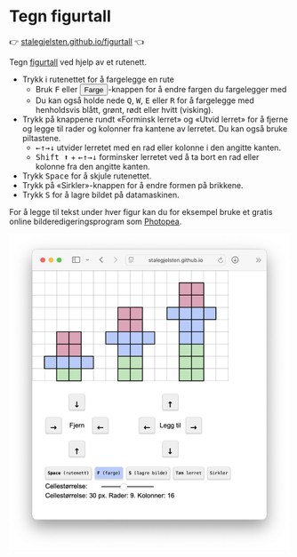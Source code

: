 # Tegn figurtall

👉 [stalegjelsten.github.io/figurtall](https://stalegjelsten.github.io/figurtall) 👈

Tegn [figurtall](https://web01.usn.no/~panderse/MG1MA1/ArtikkelVP.pdf) ved hjelp av et rutenett.

- Trykk i rutenettet for å fargelegge en rute
  - Bruk <kbd>F</kbd> eller <button>Farge</button>-knappen for å endre fargen du fargelegger med
  - Du kan også holde nede <kbd>Q</kbd>, <kbd>W</kbd>, <kbd>E</kbd> eller <kbd>R</kbd> for å fargelegge med henholdsvis blått, grønt, rødt eller hvitt (visking).
- Trykk på knappene rundt «Forminsk lerret» og «Utvid lerret» for å fjerne og legge til rader og kolonner fra kantene av lerretet. Du kan også bruke piltastene.
  - <kbd>←</kbd><kbd>↑</kbd><kbd>→</kbd><kbd>↓</kbd> utvider lerretet med en rad eller kolonne i den angitte kanten.
  - <kbd>Shift ⬆︎</kbd> + <kbd>←</kbd><kbd>↑</kbd><kbd>→</kbd><kbd>↓</kbd> forminsker lerretet ved å ta bort en rad eller kolonne fra den angitte kanten.
- Trykk <kbd>Space</kbd> for å skjule rutenettet.
- Trykk på «Sirkler»-knappen for å endre formen på brikkene.
- Trykk <kbd>S</kbd> for å lagre bildet på datamaskinen.

For å legge til tekst under hver figur kan du for eksempel bruke et gratis online bilderedigeringsprogram som [Photopea](https://www.photopea.com/).

![Skjermbilde som viser figurtall](docs/assets/screenshot.png)

